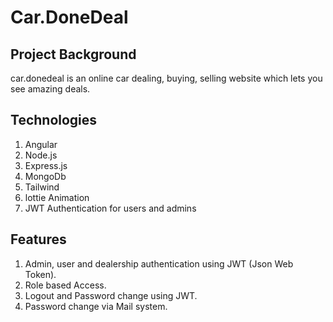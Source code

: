# Car.DoneDeal

## Project Background

car.donedeal is an online car dealing, buying, selling website which lets you see amazing deals.

## Technologies

1. Angular
2. Node.js
3. Express.js
4. MongoDb
5. Tailwind
6. lottie Animation
7. JWT Authentication for users and admins

## Features

1. Admin, user and dealership authentication using JWT (Json Web Token).
2. Role based Access.
3. Logout and Password change using JWT.
4. Password change via Mail system.
